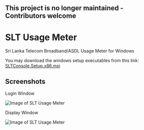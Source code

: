 ## This project is no longer maintained - Contributors welcome ##

# SLT Usage Meter

Sri Lanka Telecom Broadband/ASDL Usage Meter for Windows

You may download the windows setup executables from this link: [SLTConsole.Setup.x86.msi](https://github.com/enbiso/slt-usage-meter/releases)

## Screenshots ##

Login Window

![Image of SLT Usage Meter](https://raw.githubusercontent.com/enbiso/slt-usage-meter/gh-pages/images/screenshot2.png)

Display Window

![Image of SLT Usage Meter](https://raw.githubusercontent.com/enbiso/slt-usage-meter/gh-pages/images/screenshot1.png)


